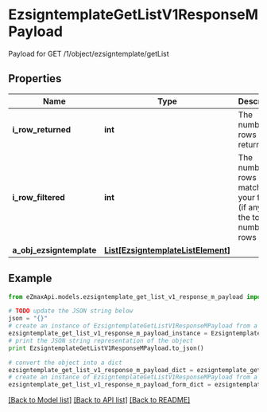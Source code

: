 # EzsigntemplateGetListV1ResponseMPayload

Payload for GET /1/object/ezsigntemplate/getList

## Properties

Name | Type | Description | Notes
------------ | ------------- | ------------- | -------------
**i_row_returned** | **int** | The number of rows returned | 
**i_row_filtered** | **int** | The number of rows matching your filters (if any) or the total number of rows | 
**a_obj_ezsigntemplate** | [**List[EzsigntemplateListElement]**](EzsigntemplateListElement.md) |  | 

## Example

```python
from eZmaxApi.models.ezsigntemplate_get_list_v1_response_m_payload import EzsigntemplateGetListV1ResponseMPayload

# TODO update the JSON string below
json = "{}"
# create an instance of EzsigntemplateGetListV1ResponseMPayload from a JSON string
ezsigntemplate_get_list_v1_response_m_payload_instance = EzsigntemplateGetListV1ResponseMPayload.from_json(json)
# print the JSON string representation of the object
print EzsigntemplateGetListV1ResponseMPayload.to_json()

# convert the object into a dict
ezsigntemplate_get_list_v1_response_m_payload_dict = ezsigntemplate_get_list_v1_response_m_payload_instance.to_dict()
# create an instance of EzsigntemplateGetListV1ResponseMPayload from a dict
ezsigntemplate_get_list_v1_response_m_payload_form_dict = ezsigntemplate_get_list_v1_response_m_payload.from_dict(ezsigntemplate_get_list_v1_response_m_payload_dict)
```
[[Back to Model list]](../README.md#documentation-for-models) [[Back to API list]](../README.md#documentation-for-api-endpoints) [[Back to README]](../README.md)


